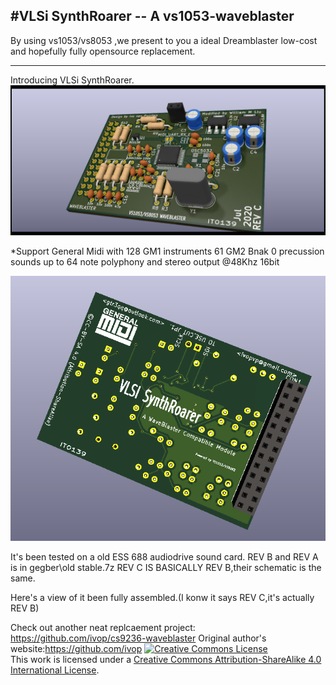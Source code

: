 #VLSi SynthRoarer -- A vs1053-waveblaster
-------------------------------------------------
By using vs1053/vs8053 ,we present to you a ideal Dreamblaster low-cost and hopefully fully opensource replacement.
_________________________________________________
Introducing VLSi SynthRoarer.
![foo](https://github.com/gtr3qq/vs1053-waveblaster/blob/master/kicad/vs1053-waveblaster-se.png?raw=true "bar")

*Support General Midi with 128 GM1 instruments 61 GM2 Bnak 0 precussion sounds up to 64 note polyphony and stereo output @48Khz 16bit

![foo](https://github.com/gtr3qq/vs1053-waveblaster/blob/master/kicad/vs1053-waveblaster-se-b.png?raw=true "bar")

It's been tested on a old ESS 688 audiodrive sound card.
REV B and REV A is in gegber\old stable.7z
REV C IS BASICALLY REV B,their schematic is the same.

Here's a view of it been fully assembled.(I konw it says REV C,it's actually REV B)



Check out another neat replcaement project: https://github.com/ivop/cs9236-waveblaster
Original author's website:https://github.com/ivop
<a rel="license" href="http://creativecommons.org/licenses/by-sa/4.0/"><img alt="Creative Commons License" style="border-width:0" src="https://i.creativecommons.org/l/by-sa/4.0/88x31.png" /></a><br />This work is licensed under a <a rel="license" href="http://creativecommons.org/licenses/by-sa/4.0/">Creative Commons Attribution-ShareAlike 4.0 International License</a>.
